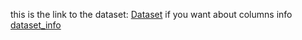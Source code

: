 this is the link to the dataset:
[Dataset](https://www.kaggle.com/datasets/janiobachmann/bank-marketing-dataset?utm_source=chatgpt.com)
if you want about columns info
[dataset_info](https://archive.ics.uci.edu/dataset/222/bank+marketing)
